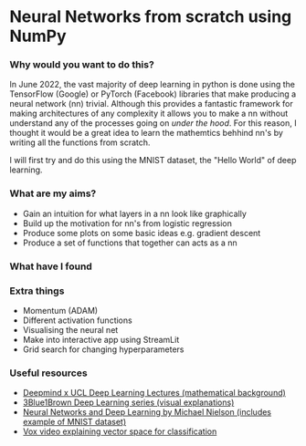 # Neural Networks from scratch using NumPy

### Why would you want to do this? 
In June 2022, the vast majority of deep learning in python is done using the TensorFlow (Google) or PyTorch (Facebook) libraries that make producing a neural network (nn) trivial. Although this provides a fantastic framework for making architectures of any complexity it allows you to make a nn without understand any of the processes going on *under the hood*. For this reason, I thought it would be a great idea to learn the mathemtics behhind nn's by writing all the functions from scratch.

I will first try and do this using the MNIST dataset, the "Hello World" of deep learning.

### What are my aims?
- Gain an intuition for what layers in a nn look like graphically
- Build up the motivation for nn's from logistic regression
- Produce some plots on some basic ideas e.g. gradient descent 
- Produce a set of functions that together can acts as a nn

### What have I found


### Extra things 
- Momentum (ADAM)
- Different activation functions
- Visualising the neural net
- Make into interactive app using StreamLit
- Grid search for changing hyperparameters

### Useful resources 
- [Deepmind x UCL Deep Learning Lectures (mathematical background)](https://www.youtube.com/watch?v=FBggC-XVF4M&ab_channel=DeepMind)
- [3Blue1Brown Deep Learning series (visual explanations)](https://www.youtube.com/watch?v=aircAruvnKk&list=PLZHQObOWTQDNU6R1_67000Dx_ZCJB-3pi&ab_channel=3Blue1Brown)
- [Neural Networks and Deep Learning by Michael Nielson (includes example of MNIST dataset)](http://neuralnetworksanddeeplearning.com/)
- [Vox video explaining vector space for classification](#)
